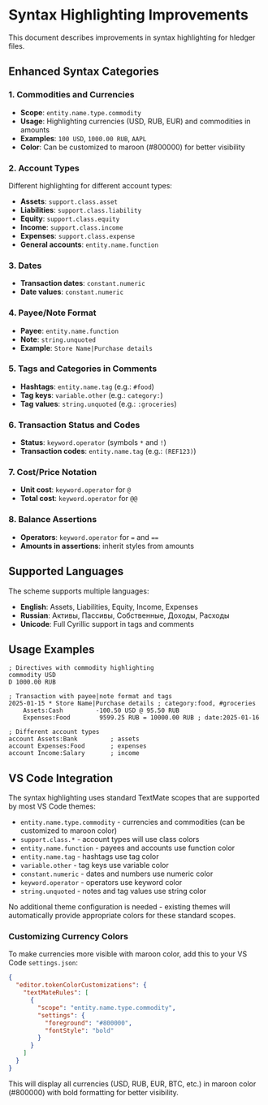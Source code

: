 # Syntax Highlighting Improvements

This document describes improvements in syntax highlighting for hledger files.

## Enhanced Syntax Categories

### 1. Commodities and Currencies

- **Scope**: `entity.name.type.commodity`
- **Usage**: Highlighting currencies (USD, RUB, EUR) and commodities in amounts
- **Examples**: `100 USD`, `1000.00 RUB`, `AAPL`
- **Color**: Can be customized to maroon (#800000) for better visibility

### 2. Account Types

Different highlighting for different account types:

- **Assets**: `support.class.asset`
- **Liabilities**: `support.class.liability`
- **Equity**: `support.class.equity`
- **Income**: `support.class.income`
- **Expenses**: `support.class.expense`
- **General accounts**: `entity.name.function`

### 3. Dates

- **Transaction dates**: `constant.numeric`
- **Date values**: `constant.numeric`

### 4. Payee/Note Format

- **Payee**: `entity.name.function`
- **Note**: `string.unquoted`
- **Example**: `Store Name|Purchase details`

### 5. Tags and Categories in Comments

- **Hashtags**: `entity.name.tag` (e.g.: `#food`)
- **Tag keys**: `variable.other` (e.g.: `category:`)
- **Tag values**: `string.unquoted` (e.g.: `:groceries`)

### 6. Transaction Status and Codes

- **Status**: `keyword.operator` (symbols `*` and `!`)
- **Transaction codes**: `entity.name.tag` (e.g.: `(REF123)`)

### 7. Cost/Price Notation

- **Unit cost**: `keyword.operator` for `@`
- **Total cost**: `keyword.operator` for `@@`

### 8. Balance Assertions

- **Operators**: `keyword.operator` for `=` and `==`
- **Amounts in assertions**: inherit styles from amounts

## Supported Languages

The scheme supports multiple languages:

- **English**: Assets, Liabilities, Equity, Income, Expenses
- **Russian**: Активы, Пассивы, Собственные, Доходы, Расходы
- **Unicode**: Full Cyrillic support in tags and comments

## Usage Examples

```hledger
; Directives with commodity highlighting
commodity USD
D 1000.00 RUB

; Transaction with payee|note format and tags
2025-01-15 * Store Name|Purchase details ; category:food, #groceries
    Assets:Cash         -100.50 USD @ 95.50 RUB
    Expenses:Food        9599.25 RUB = 10000.00 RUB ; date:2025-01-16

; Different account types
account Assets:Bank         ; assets
account Expenses:Food       ; expenses  
account Income:Salary       ; income
```

## VS Code Integration

The syntax highlighting uses standard TextMate scopes that are supported by most VS Code themes:

- `entity.name.type.commodity` - currencies and commodities (can be customized to maroon color)
- `support.class.*` - account types will use class colors  
- `entity.name.function` - payees and accounts use function color
- `entity.name.tag` - hashtags use tag color
- `variable.other` - tag keys use variable color
- `constant.numeric` - dates and numbers use numeric color
- `keyword.operator` - operators use keyword color
- `string.unquoted` - notes and tag values use string color

No additional theme configuration is needed - existing themes will automatically provide appropriate colors for these standard scopes.

### Customizing Currency Colors

To make currencies more visible with maroon color, add this to your VS Code `settings.json`:

```json
{
  "editor.tokenColorCustomizations": {
    "textMateRules": [
      {
        "scope": "entity.name.type.commodity",
        "settings": {
          "foreground": "#800000",
          "fontStyle": "bold"
        }
      }
    ]
  }
}
```

This will display all currencies (USD, RUB, EUR, BTC, etc.) in maroon color (#800000) with bold formatting for better visibility.

